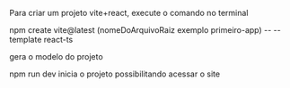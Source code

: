 Para criar um projeto vite+react, execute o comando no terminal

npm create vite@latest (nomeDoArquivoRaiz exemplo primeiro-app) --  --template react-ts

gera o modelo do projeto

npm run dev inicia o projeto possibilitando acessar o site